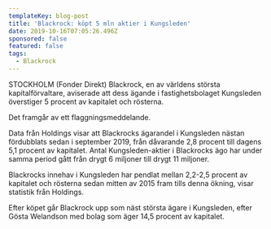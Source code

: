 ```yaml
---
templateKey: blog-post
title: 'Blackrock: köpt 5 mln aktier i Kungsleden'
date: 2019-10-16T07:05:26.496Z
sponsored: false
featured: false
tags:
  - Blackrock
---
```

STOCKHOLM (Fonder Direkt) Blackrock, en av världens största kapitalförvaltare, aviserade att dess ägande i fastighetsbolaget Kungsleden överstiger 5 procent av kapitalet och rösterna.

Det framgår av ett flaggningsmeddelande.

Data från Holdings visar att Blackrocks ägarandel i Kungsleden nästan fördubblats sedan i september 2019, från dåvarande 2,8 procent till dagens 5,1 procent av kapitalet. Antal Kungsleden-aktier i Blackrocks ägo har under samma period gått från drygt 6 miljoner till drygt 11 miljoner.

Blackrocks innehav i Kungsleden har pendlat mellan 2,2-2,5 procent av kapitalet och rösterna sedan mitten av 2015 fram tills denna ökning, visar statistik från Holdings.

Efter köpet går Blackrock upp som näst största ägare i Kungsleden, efter Gösta Welandson med bolag som äger 14,5 procent av kapitalet.

